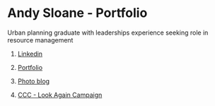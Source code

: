 # Andy Sloane - Portfolio
Urban planning graduate with leaderships experience seeking role in resource management

   1. [Linkedin](https://www.linkedin.com/in/andysloane)

   2. [Portfolio](https://readymag.com/u98679279/andysloane/)

   3. [Photo blog](http://andy-in-nz.tumblr.com/)

   4. [CCC - Look Again Campaign](https://www.youtube.com/watch?v=6Mei7Nr9bRs)
